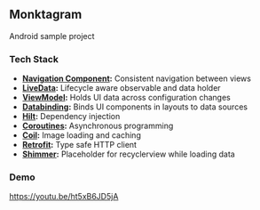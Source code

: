 ## Monktagram
Android sample project

### Tech Stack
- **[Navigation Component](https://developer.android.com/jetpack/androidx/releases/navigation):** Consistent navigation between views
- **[LiveData](https://developer.android.com/topic/libraries/architecture/livedata):** Lifecycle aware observable and data holder
- **[ViewModel](https://developer.android.com/topic/libraries/architecture/viewmodel):** Holds UI data across configuration changes
- **[Databinding](https://developer.android.com/topic/libraries/data-binding/):** Binds UI components in layouts to data sources
- **[Hilt](https://github.com/google/dagger/tree/master/java/dagger/hilt):** Dependency injection
- **[Coroutines](https://github.com/Kotlin/kotlinx.coroutines):** Asynchronous programming
- **[Coil](https://github.com/coil-kt/coil):** Image loading and caching
- **[Retrofit](https://github.com/square/retrofit):** Type safe HTTP client
- **[Shimmer](https://github.com/omtodkar/ShimmerRecyclerView):** Placeholder for recyclerview while loading data

### Demo

https://youtu.be/ht5xB6JD5jA
